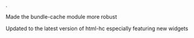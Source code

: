 .

Made the bundle-cache module more robust

Updated to the latest version of html-hc especially featuring new widgets